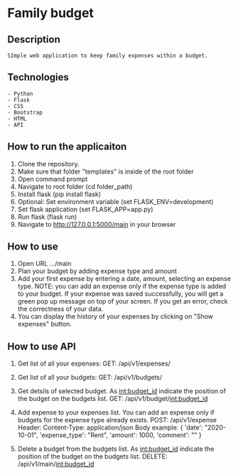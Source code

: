 # Family budget

## Description
    SImple web application to keep family expenses within a budget.

## Technologies
    - Python
    - Flask
    - CSS
    - Bootstrap
    - HTML
    - API

## How to run the applicaiton

1. Clone the repository.
2. Make sure that folder "templates" is inside of the root folder
3. Open command prompt
4. Navigate to root folder (cd folder_path)
5. Install flask (pip install flask)
6. Optional: Set environment variable (set FLASK_ENV=development) 
7. Set flask application (set FLASK_APP=app.py)
8. Run flask (flask run)
9. Navigate to http://127.0.0.1:5000/main in your browser

## How to use

1. Open URL .../main
2. Plan your budget by adding expense type and amount
3. Add your first expense by entering a date, amount, selecting an expense type.
   NOTE: you can add an expense only if the expense type is added to your budget.
   If your expense was saved successfully, you will get a green pop up message on top of your screen.
   If you get an error, check the correctness of your data. 
4. You can display the history of your expenses by clicking on "Show expenses" button.

## How to use API

1.  Get list of all your expenses:
    GET:  /api/v1/expenses/

2. Get list of all your budgets:
    GET: /api/v1/budgets/

3. Get detsils of selected budget. As <int:budget_id> indicate the position of the budget on the budgets list.
    GET: /api/v1/budget/<int:budget_id>

4. Add expense to your expenses list. You can add an expense only if budgets for the expense type already exists.
    POST: /api/v1/expense
    Header: Content-Type: application/json
    Body example:
        {
        'date': "2020-10-01",
        'expense_type': "Rent",
        'amount': 1000,
        'comment': ""
        }

5. Delete a budget from the budgets list. As <int:budget_id> indicate the position of the budget on the budgets list.
    DELETE: /api/v1/main/<int:budget_id>


